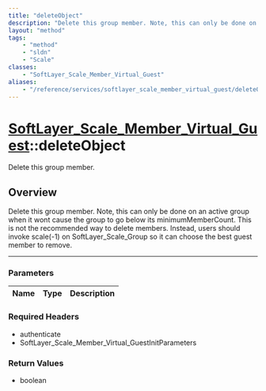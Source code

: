 ```yaml
---
title: "deleteObject"
description: "Delete this group member. Note, this can only be done on an active group when it wont cause the group to go below its mi... "
layout: "method"
tags:
    - "method"
    - "sldn"
    - "Scale"
classes:
    - "SoftLayer_Scale_Member_Virtual_Guest"
aliases:
    - "/reference/services/softlayer_scale_member_virtual_guest/deleteObject"
---
```

# [SoftLayer_Scale_Member_Virtual_Guest](/reference/services/SoftLayer_Scale_Member_Virtual_Guest)::deleteObject

Delete this group member. 


## Overview 
Delete this group member. Note, this can only be done on an active group when it wont cause the group to go below its minimumMemberCount. This is not the recommended way to delete members. Instead, users should invoke scale(-1) on SoftLayer_Scale_Group so it can choose the best guest member to remove. 

-----

### Parameters 
|Name | Type | Description |
| --- | --- | --- |


### Required Headers
* authenticate
* SoftLayer_Scale_Member_Virtual_GuestInitParameters


### Return Values
* boolean




